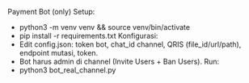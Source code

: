Payment Bot (only)
Setup:
- python3 -m venv venv && source venv/bin/activate
- pip install -r requirements.txt
Konfigurasi:
- Edit config.json: token bot, chat_id channel, QRIS (file_id/url/path), endpoint mutasi, token.
- Bot harus admin di channel (Invite Users + Ban Users).
Run:
- python3 bot_real_channel.py
